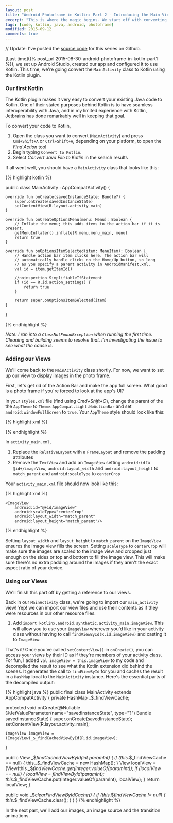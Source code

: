 ```yaml
---
layout: post
title: "Android Photoframe in Kotlin: Part 2 - Introducing the Main Views (and Kotlin)"
excerpt: "This is where the magic begins. We start off with converting `MainActivity` to a Kotlin file!"
tags: [code, kotlin, java, android, photoframe]
modified: 2015-09-12
comments: true
---
```


// Update: I've posted the [source code](https://github.com/JohnBrainard/KotlinPhotoFrame/) for this series on Github.

[Last time]({% post_url 2015-08-30-android-photoframe-in-kotlin-part1 %}), we set up Android Studio, created our app and configured it to use Kotlin. This time, we're going convert the `MainActivity` class to Kotlin using the Kotlin plugin.

### Our first Kotlin

The Kotlin plugin makes it very easy to convert your existing Java code to Kotlin. One of their stated purposes behind Kotlin is to have seamless interoperability with Java, and in my limited experience with Kotlin, Jetbrains has done remarkably well in keeping that goal.

To convert your code to Kotlin,

1. Open the class you want to convert (`MainActivity`) and press `Cmd+Shift+A` or `Ctrl+Shift+A`, depending on your platform, to open the *Find Action* tool
2. Begin typing `Convert to Kotlin`.
3. Select *Convert Java File to Kotlin* in the search results

If all went well, you should have a `MainActivity` class that looks like this:

{% highlight kotlin %}

public class MainActivity : AppCompatActivity() {

	override fun onCreate(savedInstanceState: Bundle?) {
		super.onCreate(savedInstanceState)
		setContentView(R.layout.activity_main)
	}

	override fun onCreateOptionsMenu(menu: Menu): Boolean {
		// Inflate the menu; this adds items to the action bar if it is present.
		getMenuInflater().inflate(R.menu.menu_main, menu)
		return true
	}

	override fun onOptionsItemSelected(item: MenuItem): Boolean {
		// Handle action bar item clicks here. The action bar will
		// automatically handle clicks on the Home/Up button, so long
		// as you specify a parent activity in AndroidManifest.xml.
		val id = item.getItemId()

		//noinspection SimplifiableIfStatement
		if (id == R.id.action_settings) {
			return true
		}

		return super.onOptionsItemSelected(item)
	}
}

{% endhighlight %}

*Note: I ran into a `ClassNotFoundException` when running the first time. Cleaning and building seems to resolve that. I'm investigating the issue to see what the cause is.*


### Adding our Views

We'll come back to the `MainActivity` class shortly. For now, we want to set up our view to display images in the photo frame.

First, let's get rid of the Action Bar and make the app full screen. What good is a photo frame if you're forced to look at the app's UI?

In your `styles.xml` file (find using *Cmd+Shift+O*), change the parent of the the `AppTheme` to `Theme.AppCompat.Light.NoActionBar` and set `android:windowFullScreen` to `true`. Your `AppTheme` style should look like this:

{% highlight xml %}
<!-- Base application theme. -->
<style name="AppTheme" parent="Theme.AppCompat.Light.NoActionBar">
	<!-- Customize your theme here. -->
	<item name="android:windowFullscreen">true</item>
</style>
{% endhighlight %}

In `activity_main.xml`,

1. Replace the `RelativeLayout` with a `FrameLayout` and remove the padding attributes
2. Remove the `TextView` and add an `ImageView` setting `android:id` to `@id+/imageView`, `android:layout_width` and `android:layout_height` to `match_parent` and `android:scaleType` to `centerCrop`

Your `activity_main.xml` file should now look like this:

{% highlight xml %}
<FrameLayout xmlns:android="http://schemas.android.com/apk/res/android"
				xmlns:tools="http://schemas.android.com/tools"
				android:layout_width="match_parent"
				android:layout_height="match_parent"
				tools:context=".MainActivity">

	<ImageView
		android:id="@+id/imageView"
		android:scaleType="centerCrop"
		android:layout_width="match_parent"
		android:layout_height="match_parent"/>

</FrameLayout>
{% endhighlight %}

Setting `layout_width` and `layout_height` to `match_parent` on the `ImageView` ensures the image view fills the screen. Setting `scaleType` to `centerCrop` will make sure the images are scaled to the image view and cropped just enough on the sides or top and bottom to fill the image view. This will make sure there's no extra padding around the images if they aren't the exact aspect ratio of your device.

### Using our Views

We'll finish this part off by getting a reference to our views.

Back in our `MainActivity` class, we're going to import our `main_activity` view! Yep! we can import our view files and use their contents as if they were resources in our other resource files.

1. Add `import kotlinx.android.synthetic.activity_main.imageView`. This will allow you to use your `ImageView` wherever you'd like in your activity class without having to call `findViewById(R.id.imageView)` and casting it to `ImageView`.

That's it! Once you've called `setContentView()` in `onCreate()`, you can access your views by their ID as if they're members of your activity class. For fun, I added `val imageView = this.imageView` to my code and decompiled the result to see what the Kotlin extension did behind the scenes. It generates the call to `findViewById` for you and caches the result in a `HashMap` local to the `MainActivity` instance. Here's the essential parts of the decompiled output:

{% highlight java %}
public final class MainActivity extends AppCompatActivity
{
  private HashMap _$_findViewCache;

  protected void onCreate(@Nullable @JetValueParameter(name="savedInstanceState", type="?") Bundle savedInstanceState)
  {
    super.onCreate(savedInstanceState);
    setContentView(R.layout.activity_main);

    ImageView imageView = (ImageView)_$_findCachedViewById(R.id.imageView);
  }

  public View _$_findCachedViewById(int paramInt)
  {
    if (this._$_findViewCache == null) {
      this._$_findViewCache = new HashMap();
    }
    View localView = (View)this._$_findViewCache.get(Integer.valueOf(paramInt));
    if (localView == null)
    {
      localView = findViewById(paramInt);
      this._$_findViewCache.put(Integer.valueOf(paramInt), localView);
    }
    return localView;
  }

  public void _$_clearFindViewByIdCache()
  {
    if (this._$_findViewCache != null) {
      this._$_findViewCache.clear();
    }
  }
}
{% endhighlight %}

In the next part, we'll add our images, an image source and the transition animations.
